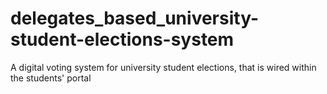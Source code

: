 # delegates_based_university-student-elections-system
A digital voting system for university student elections, that is wired within the students' portal
